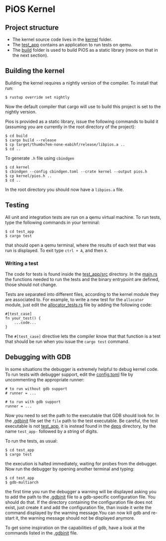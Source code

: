 # PiOS Kernel

## Project structure

- The kernel source code lives in the [kernel](kernel) folder.
- The [test_app](test_app) contains an application to run tests on qemu.
- The [build](build) folder is used to build PiOS as a static library (more on that in the next section).

## Building the kernel

Building the kernel requires a nightly version of the compiler. To install that run:
```
$ rustup override set nightly
```
Now the default compiler that cargo will use to build this project is set to the nightly version.

Pios is provided as a static library, issue the following commands to build it (assuming you are currently in the root directory of the project):
```
$ cd build
$ cargo build --release
$ cp target/thumbv7em-none-eabihf/release/libpios.a ..
$ cd ..
```

To generate `.h` file using `cbindgen`
```
$ cd kernel
$ cbindgen --config cbindgen.toml --crate kernel --output pios.h
$ cp kernel/pios.h ..
$ cd ..
```

In the root directory you should now have a `libpios.a` file.

## Testing

All unit and integration tests are run on a qemu virtual machine. To run tests, type the following commands in your terminal:
```
$ cd test_app
$ cargo test
```
that should open a qemu terminal, where the results of each test that was run is displayed. To exit type `ctrl + A`, and then `X`.

### Writing a test

The code for tests is found inside the [test_app/src](test_app/src) directory. In the [main.rs](test_app/src/main.rs) the functions needed to run the tests and the binary entrypoint are defined, those should not change.

Tests are separated into different files, according to the kernel module they are associated to. For example, to write a new test for the `allocator` module, just edit the [allocator_tests.rs](test_app/src/allocator_tests.rs) file by adding the following code:

```
#[test_case]
fn your_test() {
    ...code...
}
```

The `#[test_case]` directive lets the compiler know that that function is a test that should be run when you issue the `cargo test` command.

## Debugging with GDB

In some situations the debugger is extremely helpful to debug kernel code. To run tests with debugger support, edit the [config.toml](./test_app/.cargo/config.toml) file by uncommenting the appropriate runner:
```
# to run without gdb support
# runner = ...

# to run with gdb support
runner = ...
```

Now you need to set the path to the executable that GDB should look for. In the [.gdbinit](./test_app/.gdbinit) file set the `file` path to the test executable. Be careful, the test executable is not [test_app](./test_app/target/thumbv7em-none-eabi/debug/test_app), it is instead found in the [deps](./test_app/target/thumbv7em-none-eabi/debug/deps/) directory, by the name `test_app-` followed by a string of digits.

To run the tests, as usual:
```
$ cd test_app
$ cargo test
```
the execution is halted immediately, waiting for probes from the debugger. Now run the debugger by opening another terminal and typing:
```
$ cd test_app
$ gdb-multiarch
```
the first time you run the debugger a warning will be displayed asking you to add the path to the [.gdbinit](./test_app/.gdbinit) file to a gdb-specific configuration file. You should do that. If the directory containing the configuration file does not exist, just create it and add the configuration file, than inside it write the command displayed by the warning message.You can now kill gdb and re-start it, the warning message should not be displayed anymore.

To get some inspiration on the capabilities of gdb, have a look at the commands listed in the [.gdbinit](./test_app/.gdbinit) file.